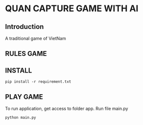 # QUAN CAPTURE GAME WITH AI

## Introduction

A traditional game of VietNam

## RULES GAME



## INSTALL

```
pip install -r requirement.txt
```

## PLAY GAME
To run application, get access to folder app.
Run file main.py
```
python main.py
```

 
